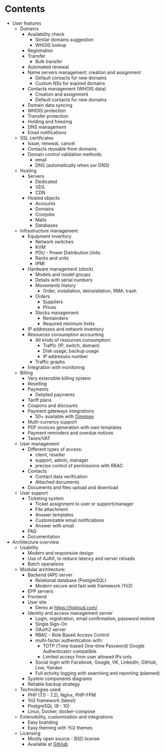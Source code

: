 # Contents

- User features
    - Domains
        - Availability check
            - Similar domains suggestion
            - WHOIS lookup
        - Registration
        - Transfer
            - Bulk transfer
        - Automated renewal
        - Name servers management: creation and assignment
            - Default contacts for new domains
            - Custom NSs for expired domains
        - Contacts management (WHOIS data)
            - Creation and assignment
            - Default contacts for new domains
        - Domain data syncing
        - WHOIS protection
        - Transfer protection
        - Holding and freezing
        - DNS management
        - Email notifications
    - SSL certificates
        - Issue, renewal, cancel
        - Contacts reusable from domains
        - Domain control validation methods:
            - email
            - DNS (automatically when our DNS)
    - Hosting
        - Servers
            - Dedicated
            - VDS
            - CDN
        - Hosted objects
            - Accounts
            - Domains
            - Cronjobs
            - Mails
            - Databases
    - Infrastructure management
        - Equipment inventory
            - Network switches
            - KVM
            - PDU - Power Distribution Units
            - Racks and units
            - IPMI
        - Hardware management (stock)
            - Models and model groups
            - Details with serial numbers
            - Movements history
                - Order, installation, deinstallation, RMA, trash
            - Orders
                - Suppliers
                - Prices
            - Stocks management
                - Remainders
                - Required minimum limits
        - IP addresses and network inventory
        - Resources consumption accounting
            - All kinds of resources consumption:
                - Traffic (IP, switch, domain)
                - Disk usage, backup usage
                - IP addresses number
            - Traffic graphs
        - Integration with monitoring
    - Billing
        - Very extensible billing system
        - Reselling
        - Payments
            - Detailed payments
        - Tariff plans
        - Coupons and discounts
        - Payment gateways integrations
            - 50+ available with [Omnipay]
        - Multi-currency support
        - PDF invoices generation with own templates
        - Payment reminders and overdue notices
        - Taxes/VAT
    - User management
        - Different types of access:
            - client, reseller
            - support, admin, manager
            - precise control of permissions with RBAC
        - Contacts
            - Contact data verification
            - Attached documents
        - Documents and files upload and download
    - User support
        - Ticketing system
            - Ticket assignment to user or support/manager
            - File attachment
            - Answer templates
            - Customizable email notifications
            - Answer with email
        - FAQ
        - Documentation
- Architecture overview
    - Usability
        - Modern and responsive design
        - Use of AJAX, to reduce latency and server reloads
        - Batch operations
    - Modular architecture:
        - Backend (API) server
            - Relational database (PostgreSQL)
            - Modern secure and fast web framework (Yii2)
        - EPP servers
        - Frontend
        - User site
            - Demo at https://hiqloud.com/
        - Identity and access management server
            - Login, registration, email confirmation, password restore
            - Single Sign-On
            - OAuth2 server
            - RBAC - Role Based Access Control
            - multi-factor authentication with:
                - TOTP (Time-based One-time Password) Google Authenticator compatible
                - Limited access from user allowed IPs only
            - Social login with Facebook, Google, VK, LinkedIn, GitHub, Live, Yandex
            - Full activity logging with searching and reporting (planned)
        - System components diagrams
        - Reliable backup strategy
    - Technologies used:
        - PHP (7.0 - 7.2), Nginx, PHP-FPM
        - Yii2 framework (latest)
        - PostgreSQL (9 - 10)
        - Linux, Docker, docker-compose
    - Extensibility, customization and integrations
        - Easy branding
        - Easy theming with Yii2 themes
    - Licensing
        - Mostly open source - BSD license
        - Available at [GitHub]

[Omnipay]:      http://omnipay.thephpleague.com/
[GitHub]:       https://github.com/hiqdev/hipanel
